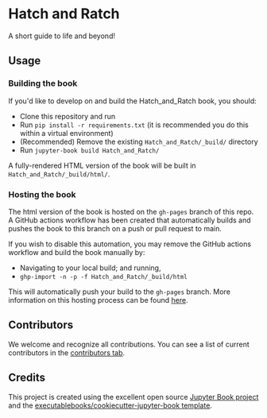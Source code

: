 # Hatch and Ratch

A short guide to life and beyond!

## Usage

### Building the book

If you'd like to develop on and build the Hatch_and_Ratch book, you should:

- Clone this repository and run
- Run `pip install -r requirements.txt` (it is recommended you do this within a virtual environment)
- (Recommended) Remove the existing `Hatch_and_Ratch/_build/` directory
- Run `jupyter-book build Hatch_and_Ratch/`

A fully-rendered HTML version of the book will be built in `Hatch_and_Ratch/_build/html/`.

### Hosting the book

The html version of the book is hosted on the `gh-pages` branch of this repo. A GitHub actions workflow has been created that automatically builds and pushes the book to this branch on a push or pull request to main.

If you wish to disable this automation, you may remove the GitHub actions workflow and build the book manually by:

- Navigating to your local build; and running,
- `ghp-import -n -p -f Hatch_and_Ratch/_build/html`

This will automatically push your build to the `gh-pages` branch. More information on this hosting process can be found [here](https://jupyterbook.org/publish/gh-pages.html#manually-host-your-book-with-github-pages).

## Contributors

We welcome and recognize all contributions. You can see a list of current contributors in the [contributors tab](https://github.com/rachelywong/hatch_and_ratch/graphs/contributors).

## Credits

This project is created using the excellent open source [Jupyter Book project](https://jupyterbook.org/) and the [executablebooks/cookiecutter-jupyter-book template](https://github.com/executablebooks/cookiecutter-jupyter-book).
